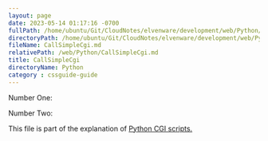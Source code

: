 ```yaml
---
layout: page
date: 2023-05-14 01:17:16 -0700
fullPath: /home/ubuntu/Git/CloudNotes/elvenware/development/web/Python/CallSimpleCgi.md
directoryPath: /home/ubuntu/Git/CloudNotes/elvenware/development/web/Python
fileName: CallSimpleCgi.md
relativePath: /web/Python/CallSimpleCgi.md
title: CallSimpleCgi
directoryName: Python
category : cssguide-guide
---
```


Number One:

Number Two:

This file is part of the explanation of [Python CGI
scripts.](PythonScripts.html#moreCgi)

